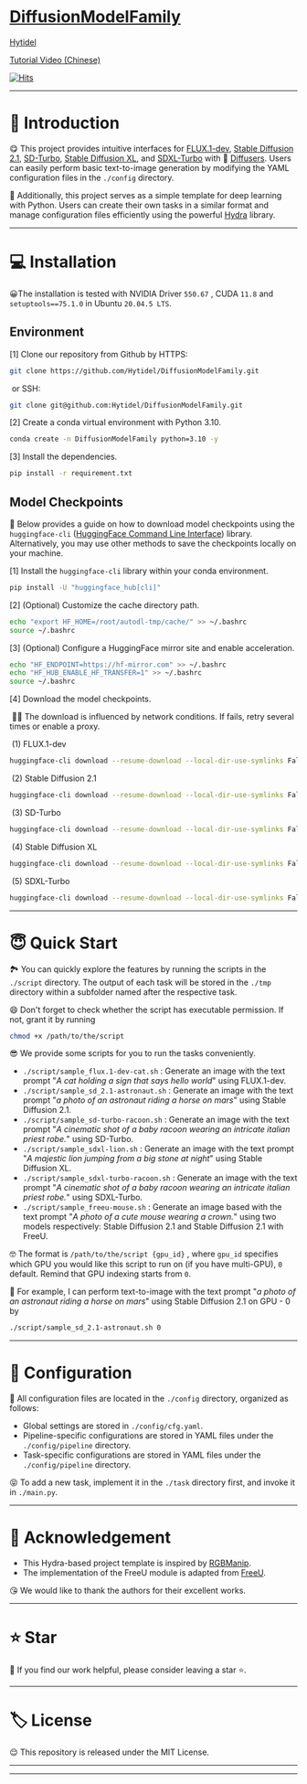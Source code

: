 # [DiffusionModelFamily](https://github.com/Hytidel/DiffusionModelFamily/)

[Hytidel](https://hytidel.github.io/)

[Tutorial Video (Chinese)]()

[![Hits](https://hits.seeyoufarm.com/api/count/incr/badge.svg?url=https%3A%2F%2Fgithub.com%2FHytidel%2FDiffusionModelFamily%2F&count_bg=%23FF8383&title_bg=%23A19AD3&icon=&icon_color=%23E7E7E7&title=hits&edge_flat=false)](https://hits.seeyoufarm.com)

---

# 🧐 Introduction

😋 This project provides intuitive interfaces for [FLUX.1-dev](https://huggingface.co/black-forest-labs/FLUX.1-dev), [Stable Diffusion 2.1](https://huggingface.co/stabilityai/stable-diffusion-2-1-base), [SD-Turbo](https://huggingface.co/stabilityai/sd-turbo), [Stable Diffusion XL](https://huggingface.co/stabilityai/stable-diffusion-xl-base-1.0), and [SDXL-Turbo](https://huggingface.co/stabilityai/sdxl-turbo) with 🤗 [Diffusers](https://huggingface.co/diffusers). Users can easily perform basic text-to-image generation by modifying the YAML configuration files in the `./config` directory.

🤯 Additionally, this project serves as a simple template for deep learning with Python. Users can create their own tasks in a similar format and manage configuration files efficiently using the powerful [Hydra](https://hydra.cc/) library. 

---

# 💻 Installation

😀The installation is tested with NVIDIA Driver `550.67` , CUDA `11.8` and `setuptools==75.1.0` in Ubuntu `20.04.5 LTS`. 

## Environment

[1] Clone our repository from Github by HTTPS: 

```bash
git clone https://github.com/Hytidel/DiffusionModelFamily.git
```

​	or SSH: 

```bash
git clone git@github.com:Hytidel/DiffusionModelFamily.git
```

[2] Create a conda virtual environment with Python 3.10. 

```bash
conda create -n DiffusionModelFamily python=3.10 -y
```

[3] Install the dependencies. 

```bash
pip install -r requirement.txt
```

## Model Checkpoints

🥸 Below provides a guide on how to download model checkpoints using the `huggingface-cli` ([HuggingFace Command Line Interface](https://huggingface.co/docs/huggingface_hub/guides/cli)) library. Alternatively, you may use other methods to save the checkpoints locally on your machine.

[1] Install the `huggingface-cli` library within your conda environment.

```bash
pip install -U "huggingface_hub[cli]"
```

[2] (Optional) Customize the cache directory path.

```bash
echo "export HF_HOME=/root/autodl-tmp/cache/" >> ~/.bashrc
source ~/.bashrc
```

[3] (Optional) Configure a HuggingFace mirror site and enable acceleration.

```bash
echo "HF_ENDPOINT=https://hf-mirror.com" >> ~/.bashrc
echo "HF_HUB_ENABLE_HF_TRANSFER=1" >> ~/.bashrc
source ~/.bashrc
```

[4] Download the model checkpoints. 

​	😶‍🌫️ The download is influenced by network conditions. If fails, retry several times or enable a proxy. 

​	(1) FLUX.1-dev

```bash
huggingface-cli download --resume-download --local-dir-use-symlinks False black-forest-labs/FLUX.1-dev --local-dir ~/autodl-tmp/black-forest-labs/FLUX.1-dev
```

​	(2) Stable Diffusion 2.1

```bash
huggingface-cli download --resume-download --local-dir-use-symlinks False stabilityai/stable-diffusion-2-1-base --local-dir ~/autodl-tmp/stabilityai/stable-diffusion-2-1-base
```

​	(3) SD-Turbo

```bash
huggingface-cli download --resume-download --local-dir-use-symlinks False stabilityai/sd-turbo --local-dir ~/autodl-tmp/stabilityai/sd-turbo
```

​	(4) Stable Diffusion XL

```bash
huggingface-cli download --resume-download --local-dir-use-symlinks False stabilityai/stable-diffusion-xl-base-1.0 --local-dir ~/autodl-tmp/stabilityai/stable-diffusion-xl-base-1.0
```

​	(5) SDXL-Turbo

```bash
huggingface-cli download --resume-download --local-dir-use-symlinks False stabilityai/sdxl-turbo --local-dir ~/autodl-tmp/stabilityai/sdxl-turbo
```

---

# 😇 Quick Start

🏞️ You can quickly explore the features by running the scripts in the `./script` directory. The output of each task will be stored in the `./tmp` directory within a subfolder named after the respective task. 

😄 Don't forget to check whether the script has executable permission. If not, grant it by running 

```bash
chmod +x /path/to/the/script
```



😎 We provide some scripts for you to run the tasks conveniently. 

* `./script/sample_flux.1-dev-cat.sh` : Generate an image with the text prompt "*A cat holding a sign that says hello world*" using FLUX.1-dev. 
* `./script/sample_sd_2.1-astronaut.sh` : Generate an image with the text prompt "*a photo of an astronaut riding a horse on mars*" using Stable Diffusion 2.1. 
* `./script/sample_sd-turbo-racoon.sh` : Generate an image with the text prompt "*A cinematic shot of a baby racoon wearing an intricate italian priest robe.*" using SD-Turbo. 
* `./script/sample_sdxl-lion.sh` : Generate an image with the text prompt "*A majestic lion jumping from a big stone at night*" using Stable Diffusion XL. 
* `./script/sample_sdxl-turbo-racoon.sh` : Generate an image with the text prompt "*A cinematic shot of a baby racoon wearing an intricate italian priest robe.*" using SDXL-Turbo. 
* `./script/sample_freeu-mouse.sh` : Generate an image based with the text prompt "*A photo of a cute mouse wearing a crown.*" using two models respectively: Stable Diffusion 2.1 and Stable Diffusion 2.1 with FreeU.



🤓 The format is `/path/to/the/script {gpu_id}` , where `gpu_id` specifies which GPU you would like this script to run on (if you have multi-GPU), `0` default. Remind that GPU indexing starts from `0`. 

🫣 For example, I can perform text-to-image with the text prompt "*a photo of an astronaut riding a horse on mars*" using Stable Diffusion 2.1 on GPU - 0 by

```bash
./script/sample_sd_2.1-astronaut.sh 0
```

---

# 🫡 Configuration

🤤 All configuration files are located in the `./config` directory, organized as follows: 

* Global settings are stored in `./config/cfg.yaml`.
* Pipeline-specific configurations are stored in YAML files under the `./config/pipeline` directory. 
* Task-specific configurations are stored in YAML files under the `./config/pipeline` directory. 



😝 To add a new task, implement it in the `./task` directory first, and invoke it in `./main.py`. 

---

# 🙏 Acknowledgement

* This Hydra-based project template is inspired by [RGBManip](https://github.com/hyperplane-lab/RGBManip).
* The implementation of the FreeU module is adapted from [FreeU](https://github.com/ChenyangSi/FreeU).



😘 We would like to thank the authors for their excellent works. 

---

# ⭐ Star
🥰 If you find our work helpful, please consider leaving a star ⭐.

---

# 🏷️ License
😌 This repository is released under the MIT License. 

---

---
